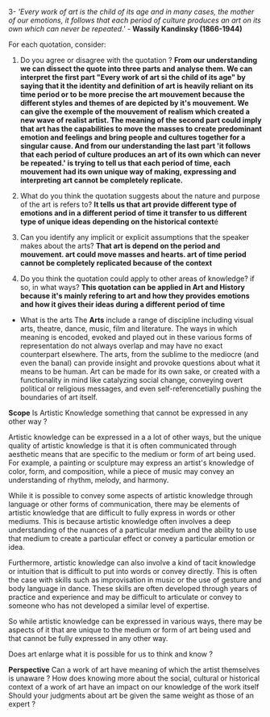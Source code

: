 3-  *'Every work of art is the child of its age and in many cases, the mother of our emotions, it follows that each period of culture produces an art on its own which can never be repeated.'*  - **Wassily Kandinsky (1866-1944)** 

For each quotation, consider: 
1. Do you agree or disagree with the quotation ? 
**From our understanding we can dissect the quote into three parts and analyse them. We can interpret the first part "Every work of art si the child of its age" by saying that it the identity and definition of art is heavily reliant on its time period or to be more precise the art mouvement because the different styles and themes of are depicted by it's mouvement. We can give the exemple of the mouvement of realism which created a new wave of realist artist. The meaning of the second part could imply that art has the capabilities to move the masses to create predominant emotion and feelings and bring people and cultures together for a singular cause. And from our understanding the last part 'it follows that each period of culture produces an art of its own which can never be repeated.' is trying to tell us that each period of time, each mouvement had its own unique way of making, expressing and interpreting art cannot be completely replicate.**

2. What do you think the quotation suggests about the nature and purpose of the art is refers to? 
**It tells us that art provide different type of emotions and in a different period of time it transfer to us different type of unique ideas depending on the historical context**é

3. Can you identify any implicit or explicit assumptions that the speaker makes about the arts? 
**That art is depend on the period and mouvement. art could move masses and hearts. art of time period cannot be completely replicated because of the context**

4. Do you think the quotation could apply to other areas of knowledge? if so, in what ways?
**This quotation can be applied in Art and History because it's mainly refering to art and how they provides emotions and how it gives their ideas during a different period of time**

-  What is the arts
The **Arts** include a range of discipline including visual arts, theatre, dance, music, film and literature. The ways in which meaning is encoded, evoked and played out in these various forms of representation do not always overlap and may have no exact counterpart elsewhere. The arts, from the sublime to the mediocre (and even the banal) can provide insight and provoke questions about what it means to be human. Art can be made for its own sake, or created with a functionality in mind like catalyzing social change, conveying overt political or religious messages, and even self-referencetially pushing the boundaries of art itself. 


**Scope**
Is Artistic Knowledge something that cannot be expressed in any other way ?

Artistic knowledge can be expressed in a a lot of other ways, but the unique quality of artistic knowledge is that it is often communicated through aesthetic means that are specific to the medium or form of art being used. For example, a painting or sculpture may express an artist's knowledge of color, form, and composition, while a piece of music may convey an understanding of rhythm, melody, and harmony.

While it is possible to convey some aspects of artistic knowledge through language or other forms of communication, there may be elements of artistic knowledge that are difficult to fully express in words or other mediums. This is because artistic knowledge often involves a deep understanding of the nuances of a particular medium and the ability to use that medium to create a particular effect or convey a particular emotion or idea.

Furthermore, artistic knowledge can also involve a kind of tacit knowledge or intuition that is difficult to put into words or convey directly. This is often the case with skills such as improvisation in music or the use of gesture and body language in dance. These skills are often developed through years of practice and experience and may be difficult to articulate or convey to someone who has not developed a similar level of expertise.

So while artistic knowledge can be expressed in various ways, there may be aspects of it that are unique to the medium or form of art being used and that cannot be fully expressed in any other way.

Does art enlarge what it is possible for us to think and know ?

**Perspective**
Can a work of art have meaning of which the artist themselves is unaware ?
How does knowing more about the social, cultural or historical context of a work of art have an impact on our knowledge of the work itself
Should your judgments about art be given the same weight as those of an expert ?


